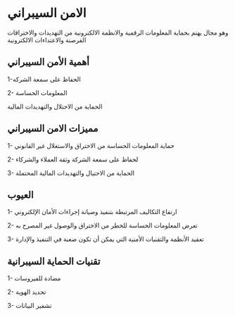 <html>
<head>
  <title>الامن السيبراني 
</title>
</head>
<body>
  <h1>الامن السيبراني
</h1>
  <p>وهو مجال يهتم بحماية المعلومات الرقمية والانظمة الالكترونية من التهديدات  والاختراقات القرصنة والاعتداءات  الالكترونية 
</p>
  
  <h2>أهمية الأمن السيبراني 
</h2>
  <p>1-الحفاظ على سمعة الشركه</p>
  <p>2- المعلومات الحساسة
</p>
  <p>الحماية من الاحتلال 
    والتهديدات المالية
    </p>
  
  <h2>مميزات الامن السيبراني
</h2>
  <p>1-  حماية المعلومات الحساسة من الاختراق والاستغلال غير القانوني

<p>    2- لحفاظ على سمعة الشركة وثقة العملاء والشركاء
</p>
    <p>    3- الحماية من الاحتيال والتهديدات المالية المحتملة
    </p>
</p>
  
  <h2>العيوب</h2>
  <p>   1-  ارتفاع التكاليف المرتبطة بتنفيذ وصيانة
              إجراءات الأمان الإلكتروني</p>
              <p>2- تعرض المعلومات الحساسة للخطر من
                الاختراق والوصول غير المصرح به
               </p>
              <p>3- تعقيد الأنظمة والتقنيات الأمنية التي يمكن
                أن تكون صعبة في التنفيذ والإدارة   </p>
  

  <h2>تقنيات الحماية السيبرانية
</h2>
  <p>1- مضادة للفيروسات
</p>
  <p>2- تحديد الهوية
</p>
  <p>3- تشفير البيانات 
</p>
  
</body>
</html>
